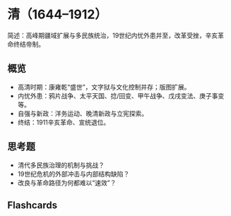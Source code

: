 # 清（1644–1912）

简述：高峰期疆域扩展与多民族统治，19世纪内忧外患并至，改革受挫，辛亥革命终结帝制。

## 概览
- 高清时期：康雍乾“盛世”，文字狱与文化控制并存；版图扩展。
- 内忧外患：鸦片战争、太平天国、捻/回变、甲午战争、戊戌变法、庚子事变等。
- 自强与新政：洋务运动、晚清新政与立宪探索。
- 终结：1911辛亥革命、宣统退位。

## 思考题
- 清代多民族治理的机制与挑战？
- 19世纪危机的外部冲击与内部结构缺陷？
- 改良与革命路径为何都难以“速效”？

## Flashcards
<Flashcard id="history-china-qing-1" question="清代“盛世”常指？" answer="康熙、雍正、乾隆时期。" />
<Flashcard id="history-china-qing-2" question="两次鸦片战争时间？" answer="第一次1839–1842；第二次1856–1860。" />
<Flashcard id="history-china-qing-3" question="清末改革举措？" answer="洋务运动、戊戌变法、晚清新政、预备立宪等。" />
